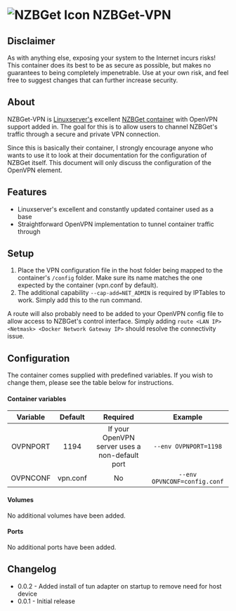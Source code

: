 # ![NZBGet Icon](https://bitbucket.org/Gethec/nzbget-vpn/raw/master/resources/nzbget-small.png) NZBGet-VPN

## Disclaimer
As with anything else, exposing your system to the Internet incurs risks!  This container does its best to be as secure as possible, but makes no guarantees to being completely impenetrable.  Use at your own risk, and feel free to suggest changes that can further increase security.

## About
NZBGet-VPN is [Linuxserver's](https://www.linuxserver.io/) excellent [NZBGet container](https://github.com/linuxserver/docker-nzbget) with OpenVPN support added in.  The goal for this is to allow users to channel NZBGet's traffic through a secure and private VPN connection.

Since this is basically their container, I strongly encourage anyone who wants to use it to look at their documentation for the configuration of NZBGet itself.  This document will only discuss the configuration of the OpenVPN element.

## Features
* Linuxserver's excellent and constantly updated container used as a base
* Straightforward OpenVPN implementation to tunnel container traffic through

## Setup
1. Place the VPN configuration file in the host folder being mapped to the container's `/config` folder.  Make sure its name matches the one expected by the container (vpn.conf by default).
2. The additional capability `--cap-add=NET_ADMIN` is required by IPTables to work.  Simply add this to the run command.

A route will also probably need to be added to your OpenVPN config file to allow access to NZBGet's control interface.  Simply adding `route <LAN IP> <Netmask> <Docker Network Gateway IP>`  should resolve the connectivity issue.

## Configuration
The container comes supplied with predefined variables.  If you wish to change them, please see the table below for instructions. 

#### Container variables
|Variable|Default|Required|Example|
|:---:|:---:|:---:|:---:|
|OVPNPORT|1194|If your OpenVPN server uses a non-default port|`--env OVPNPORT=1198`|
|OVPNCONF|vpn.conf|No|`--env OPVNCONF=config.conf`|


#### Volumes
No additional volumes have been added.

#### Ports
No additional ports have been added.

## Changelog
* 0.0.2 - Added install of tun adapter on startup to remove need for host device
* 0.0.1 - Initial release
